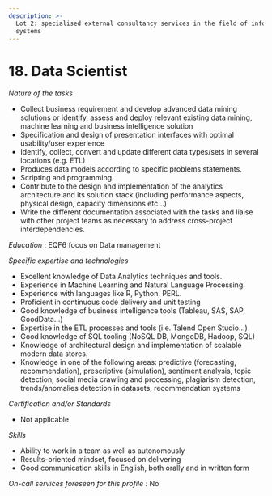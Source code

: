 ```yaml
---
description: >-
  Lot 2: specialised external consultancy services in the field of information
  systems
---
```


# 18. Data Scientist

_Nature of the tasks_

* Collect business requirement and develop advanced data mining solutions or identify, assess and deploy relevant existing data mining, machine learning and business intelligence solution
* Specification and design of presentation interfaces with optimal usability/user experience
* Identify, collect, convert and update different data types/sets in several locations (e.g. ETL)
* Produces data models according to specific problems statements.
* Scripting and programming.
* Contribute to the design and implementation of the analytics architecture and its solution stack (including performance aspects, physical design, capacity dimensions etc...)
* Write the different documentation associated with the tasks and liaise with other project teams as necessary to address cross-project interdependencies.

_Education_ : EQF6 focus on Data management

_Specific expertise and technologies_

* Excellent knowledge of Data Analytics techniques and tools.
* Experience in Machine Learning and Natural Language Processing.
* Experience with languages like R, Python, PERL.
* Proficient in continuous code delivery and unit testing
* Good knowledge of business intelligence tools (Tableau, SAS, SAP, GoodData...)
* Expertise in the ETL processes and tools (i.e. Talend Open Studio...)
* Good knowledge of SQL tooling (NoSQL DB, MongoDB, Hadoop, SQL)
* Knowledge of architectural design and implementation of scalable modern data stores.
* Knowledge in one of the following areas: predictive (forecasting, recommendation), prescriptive (simulation), sentiment analysis, topic detection, social media crawling and processing, plagiarism detection, trends/anomalies detection in datasets, recommendation systems

_Certification and/or Standards_

* Not applicable

_Skills_

* Ability to work in a team as well as autonomously
* Results-oriented mindset, focused on delivering
* Good communication skills in English, both orally and in written form

_On-call services foreseen for this profile :_ No
